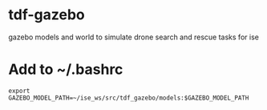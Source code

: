 # tdf-gazebo
gazebo models and world to simulate drone search and rescue tasks for ise

# Add to ~/.bashrc
```
export GAZEBO_MODEL_PATH=~/ise_ws/src/tdf_gazebo/models:$GAZEBO_MODEL_PATH
```
